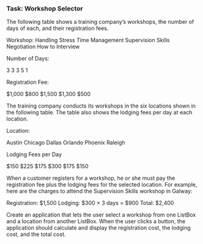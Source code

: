 ### Task: Workshop Selector ###

The following table shows a training company’s workshops, the number of days of each, and their registration fees.

Workshop:
Handling Stress 
Time Management 
Supervision Skills Negotiation
How to Interview

Number of Days:

3 
3 
3 
5 
1

Registration Fee:

$1,000
$800
$1,500
$1,300
$500

The training company conducts its workshops in the six locations shown in the following table. The table also shows the lodging fees per day at each location.

Location:

Austin
Chicago
Dallas
Orlando
Phoenix
Raleigh

Lodging Fees per Day

$150
$225
$175
$300
$175
$150

When a customer registers for a workshop, he or she must pay the registration fee plus the lodging fees for the selected location. For example, here are the charges to attend the Supervision Skills workshop in Galway:

Registration: $1,500
Lodging: $300 × 3 days = $900 Total: $2,400

Create an application that lets the user select a workshop from one ListBox and a location from another ListBox. When the user clicks a button, the application should calculate and display the registration cost, the lodging cost, and the total cost.